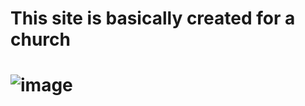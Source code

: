 # This site is basically created for a church

# ![image](https://github.com/user-attachments/assets/db09b845-130a-45dc-97d8-a39ee709811c)
